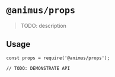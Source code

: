 # `@animus/props`

> TODO: description

## Usage

```
const props = require('@animus/props');

// TODO: DEMONSTRATE API
```
